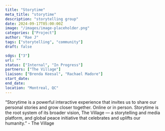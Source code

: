 ```yaml
---
title: "Storytime"
meta_title: "storytime"
description: "storytelling group"
date: 2024-09-17T05:00:00Z
image: "/images/image-placeholder.png"
categories: ["Project"]
author: "Rae J"
tags: ["storytelling", "community"]
draft: false

sdgs: ["3"]
url: ""
status: ["Internal", "In Progress"]
partners: ["The Village"]
liaison: ["Brenda Keesal", "Rachael Madore"]
start_date:
end_date:
location: "Montreal, QC"
---
```


“Storytime is a powerful interactive experience that invites us to share our personal stories and grow closer together. Online or in person.
Storytime is the root system of its broader vision, The Village — a storytelling and media platform, and global peace initiative that celebrates and uplifts our humanity.” - The Village
